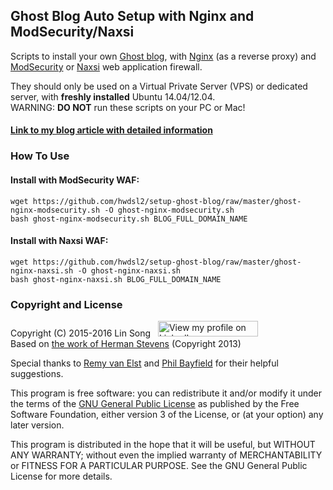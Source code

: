 ## Ghost Blog Auto Setup with Nginx and ModSecurity/Naxsi

Scripts to install your own <a href="https://ghost.org" target="_blank">Ghost blog</a>, with <a href="http://nginx.org/en/" target="_blank">Nginx</a> (as a reverse proxy) and <a href="https://www.modsecurity.org/" target="_blank">ModSecurity</a> or <a href="https://github.com/nbs-system/naxsi" target="_blank">Naxsi</a> web application firewall.

They should only be used on a Virtual Private Server (VPS) or dedicated server, with **freshly installed** Ubuntu 14.04/12.04.   
WARNING: **DO NOT** run these scripts on your PC or Mac!

#### <a href="https://blog.ls20.com/install-ghost-0-3-3-with-nginx-and-modsecurity/" target="_blank">Link to my blog article with detailed information</a>   

### How To Use

#### Install with ModSecurity WAF:

```
wget https://github.com/hwdsl2/setup-ghost-blog/raw/master/ghost-nginx-modsecurity.sh -O ghost-nginx-modsecurity.sh
bash ghost-nginx-modsecurity.sh BLOG_FULL_DOMAIN_NAME
```

#### Install with Naxsi WAF:

```
wget https://github.com/hwdsl2/setup-ghost-blog/raw/master/ghost-nginx-naxsi.sh -O ghost-nginx-naxsi.sh
bash ghost-nginx-naxsi.sh BLOG_FULL_DOMAIN_NAME
```

### Copyright and License

Copyright (C) 2015-2016&nbsp;Lin Song&nbsp;&nbsp;&nbsp;<a href="https://www.linkedin.com/in/linsongui" target="_blank"><img src="https://static.licdn.com/scds/common/u/img/webpromo/btn_viewmy_160x25.png" width="160" height="25" border="0" alt="View my profile on LinkedIn"></a>    
Based on <a href="https://blog.igbuend.com/dude-looks-like-a-ghost/" target="_blank">the work of Herman Stevens</a> (Copyright 2013)

Special thanks to <a href="https://raymii.org" target="_blank">Remy van Elst</a> and <a href="https://philio.me" target="_blank">Phil Bayfield</a> for their helpful suggestions.

This program is free software: you can redistribute it and/or modify it under the terms of the <a href="https://www.gnu.org/licenses/gpl.html" target="_blank">GNU General Public License</a> as published by the Free Software Foundation, either version 3 of the License, or (at your option) any later version.

This program is distributed in the hope that it will be useful, but WITHOUT ANY WARRANTY; without even the implied warranty of MERCHANTABILITY or FITNESS FOR A PARTICULAR PURPOSE. See the GNU General Public License for more details.
